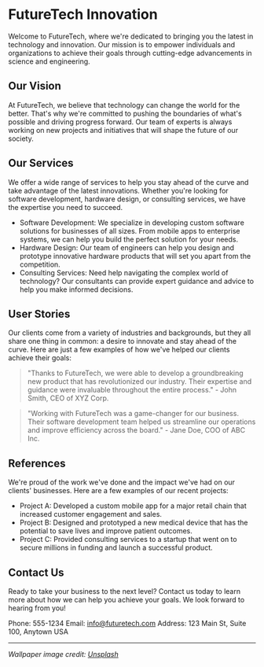 <!--font:Futura-->

# FutureTech Innovation

Welcome to FutureTech, where we're dedicated to bringing you the latest in technology and innovation. Our mission is to empower individuals and organizations to achieve their goals through cutting-edge advancements in science and engineering.

## Our Vision

At FutureTech, we believe that technology can change the world for the better. That's why we're committed to pushing the boundaries of what's possible and driving progress forward. Our team of experts is always working on new projects and initiatives that will shape the future of our society.

## Our Services

We offer a wide range of services to help you stay ahead of the curve and take advantage of the latest innovations. Whether you're looking for software development, hardware design, or consulting services, we have the expertise you need to succeed.

- Software Development: We specialize in developing custom software solutions for businesses of all sizes. From mobile apps to enterprise systems, we can help you build the perfect solution for your needs.
- Hardware Design: Our team of engineers can help you design and prototype innovative hardware products that will set you apart from the competition.
- Consulting Services: Need help navigating the complex world of technology? Our consultants can provide expert guidance and advice to help you make informed decisions.

## User Stories

Our clients come from a variety of industries and backgrounds, but they all share one thing in common: a desire to innovate and stay ahead of the curve. Here are just a few examples of how we've helped our clients achieve their goals:

> "Thanks to FutureTech, we were able to develop a groundbreaking new product that has revolutionized our industry. Their expertise and guidance were invaluable throughout the entire process." - John Smith, CEO of XYZ Corp.

> "Working with FutureTech was a game-changer for our business. Their software development team helped us streamline our operations and improve efficiency across the board." - Jane Doe, COO of ABC Inc.

## References

We're proud of the work we've done and the impact we've had on our clients' businesses. Here are a few examples of our recent projects:

- Project A: Developed a custom mobile app for a major retail chain that increased customer engagement and sales.
- Project B: Designed and prototyped a new medical device that has the potential to save lives and improve patient outcomes.
- Project C: Provided consulting services to a startup that went on to secure millions in funding and launch a successful product.

## Contact Us

Ready to take your business to the next level? Contact us today to learn more about how we can help you achieve your goals. We look forward to hearing from you!

Phone: 555-1234
Email: info@futuretech.com
Address: 123 Main St, Suite 100, Anytown USA

---

*Wallpaper image credit: [Unsplash](https://unsplash.com/)*

<!--

Write me content for website with wallpaper which alt text is:

"A futuristic city with holographic advertisements for a tech or innovation website"

The name/title of the page should not be 1:1 copy of the alt text but rather a real content of the website which is using this wallpaper.

- Use markdown format 
- Start with heading
- Heading should be short and concise
- The content should look like a real website 
- The website should not be about the wallpaper, wallpaper is just a related background
- Heading should be contain work "wallpaper" or "background"
- Include real sections like references, contact, user stories, etc. use things relevant to the page purpose.
- Feel free to use structure like headings, bullets, numbering, blockquotes, paragraphs, horizontal lines, etc.
- You can use formatting like bold or _italic_
- You can include UTF-8 emojis
- Links should be only #hash anchors (and you can refer to the document itself)
- Do not include images


---


# FutureTech: Innovating the World

Welcome to FutureTech, where we're dedicated to bringing you the latest in technology and innovation. Our mission is to empower individuals and organizations to achieve their goals through cutting-edge advancements in science and engineering.

## Our Vision

At FutureTech, we believe that technology can change the world for the better. That's why we're committed to pushing the boundaries of what's possible and driving progress forward. Our team of experts is always working on new projects and initiatives that will shape the future of our society.

## Our Services

We offer a wide range of services to help you stay ahead of the curve and take advantage of the latest innovations. Whether you're looking for software development, hardware design, or consulting services, we have the expertise you need to succeed.

- Software Development: We specialize in developing custom software solutions for businesses of all sizes. From mobile apps to enterprise systems, we can help you build the perfect solution for your needs.
- Hardware Design: Our team of engineers can help you design and prototype innovative hardware products that will set you apart from the competition.
- Consulting Services: Need help navigating the complex world of technology? Our consultants can provide expert guidance and advice to help you make informed decisions.

## User Stories

Our clients come from a variety of industries and backgrounds, but they all share one thing in common: a desire to innovate and stay ahead of the curve. Here are just a few examples of how we've helped our clients achieve their goals:

> "Thanks to FutureTech, we were able to develop a groundbreaking new product that has revolutionized our industry. Their expertise and guidance were invaluable throughout the entire process." - John Smith, CEO of XYZ Corp.

> "Working with FutureTech was a game-changer for our business. Their software development team helped us streamline our operations and improve efficiency across the board." - Jane Doe, COO of ABC Inc.

## References

We're proud of the work we've done and the impact we've had on our clients' businesses. Here are a few examples of our recent projects:

- Project A: Developed a custom mobile app for a major retail chain that increased customer engagement and sales.
- Project B: Designed and prototyped a new medical device that has the potential to save lives and improve patient outcomes.
- Project C: Provided consulting services to a startup that went on to secure millions in funding and launch a successful product.

## Contact Us

Ready to take your business to the next level? Contact us today to learn more about how we can help you achieve your goals. We look forward to hearing from you!

Phone: 555-1234
Email: info@futuretech.com
Address: 123 Main St, Suite 100, Anytown USA

---

*Wallpaper image credit: [Unsplash](https://unsplash.com/)*

-->
